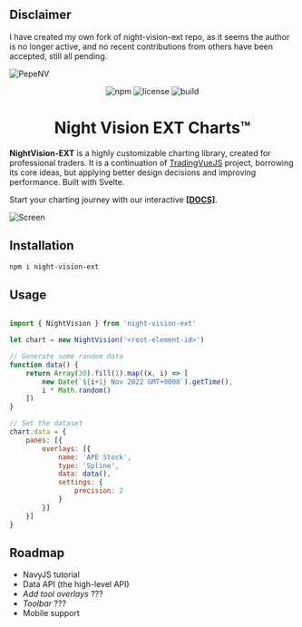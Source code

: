 ## Disclaimer

I have created my own fork of night-vision-ext repo, as it seems the author is no longer active, and no recent contributions from others have been accepted, still all pending.

![PepeNV](https://github.com/project-nv/night-vision-ext/blob/main/docs/docs/public/nv-banner.jpeg?raw=true)

<div align="center">

![npm](https://img.shields.io/npm/v/night-vision-ext.svg?color=brightgreen&label=version) ![license](https://img.shields.io/badge/license-MIT-blue.svg) ![build](https://img.shields.io/badge/build-passing-brightgreen.svg)

</div>

# <center> Night Vision EXT Charts™ </center>

**NightVision-EXT** is a highly customizable charting library, created for professional traders. It is a continuation of [TradingVueJS](https://github.com/tvjsx/trading-vue-js) project, borrowing its core ideas, but applying better design decisions and improving performance. Built with Svelte.   

Start your charting journey with our interactive [**[DOCS]**](https://calloo.github.io/night-vision-ext/guide/intro/night-vision-ext-charts.html).

![Screen](https://raw.githubusercontent.com/project-nv/night-vision-ext/main/docs/docs/public/screen.png)

## Installation

```sh
npm i night-vision-ext
```

## Usage

```js

import { NightVision } from 'night-vision-ext'

let chart = new NightVision('<root-element-id>')

// Generate some random data
function data() {
    return Array(30).fill(1).map((x, i) => [
        new Date(`${i+1} Nov 2022 GMT+0000`).getTime(),
        i * Math.random()
    ])
}

// Set the dataset
chart.data = {
    panes: [{
        overlays: [{
            name: 'APE Stock',
            type: 'Spline',
            data: data(),
            settings: {
                precision: 2
            }
        }]
    }]
}
```

## Roadmap
- NavyJS tutorial
- Data API (the high-level API)
- *Add tool overlays* ???
- *Toolbar* ??? 
- Mobile support
